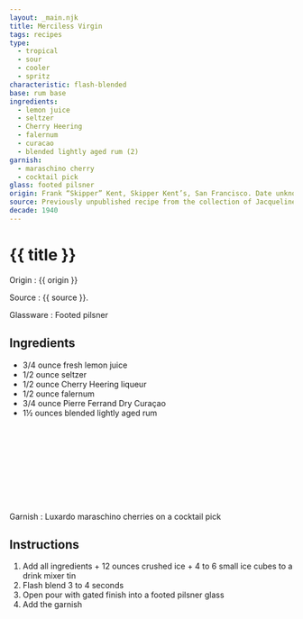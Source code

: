 ```yaml
---
layout: _main.njk
title: Merciless Virgin
tags: recipes
type:
  - tropical
  - sour
  - cooler
  - spritz
characteristic: flash-blended
base: rum base
ingredients:
  - lemon juice
  - seltzer
  - Cherry Heering
  - falernum
  - curacao
  - blended lightly aged rum (2)
garnish:
  - maraschino cherry
  - cocktail pick
glass: footed pilsner
origin: Frank “Skipper” Kent, Skipper Kent’s, San Francisco. Date unknown, between 1942 and 1967.
source: Previously unpublished recipe from the collection of Jacqueline Zumwalt
decade: 1940
---
```

<!-- markdownlint-disable MD025 -->
# {{ title }}
<!-- markdownlint-disable MD025 -->

Origin
  : {{ origin }}

Source
  : {{ source }}.

Glassware
  : Footed pilsner

## Ingredients

* 3/4 ounce fresh lemon juice
* 1/2 ounce seltzer
* 1/2 ounce Cherry Heering liqueur
* 1/2 ounce falernum
* 3/4 ounce Pierre Ferrand Dry Curaçao
* 1&frac12; ounces blended lightly aged rum<icon-l space="1em" class="bigger" label="(2)"><span class="with-icon"><svg class="icon"><use href="/assets/images/icons/circle-2.svg#circle-2"></use></svg></span></icon-l>

Garnish
  : Luxardo maraschino cherries on a cocktail pick

## Instructions

1. Add all ingredients + 12 ounces crushed ice + 4 to 6 small ice cubes to a drink mixer tin
2. Flash blend 3 to 4 seconds
3. Open pour with gated finish into a footed pilsner glass
4. Add the garnish

